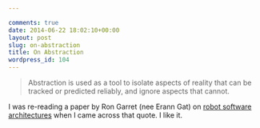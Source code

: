 ```yaml
---

comments: true
date: 2014-06-22 18:02:10+00:00
layout: post
slug: on-abstraction
title: On Abstraction
wordpress_id: 104
---
```


<blockquote>Abstraction is used as a tool to isolate aspects of reality that can be tracked or predicted reliably, and ignore aspects that cannot.</blockquote>


I was re-reading a paper by Ron Garret (nee Erann Gat) on [robot software architectures](http://flownet.com/ron/papers/tla.pdf) when I came across that quote. I like it.
